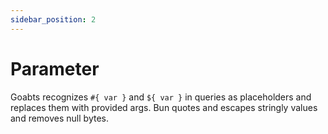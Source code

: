 ```yaml
---
sidebar_position: 2
---
```


# Parameter

Goabts recognizes `#{ var }` and `${ var }` in queries as placeholders and replaces them with provided args. Bun quotes and escapes stringly values and removes null bytes.

